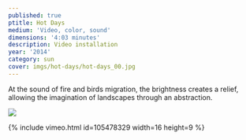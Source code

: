 ```yaml
---
published: true
ptitle: Hot Days
medium: 'Video, color, sound'
dimensions: '4:03 minutes'
description: Video installation
year: '2014'
category: sun
cover: imgs/hot-days/hot-days_00.jpg
---
```

At the sound of fire and birds migration, the brightness creates a relief, allowing the imagination of landscapes through an abstraction.

![]({{site.baseurl}}/imgs/hot-days/hot-days_01.jpg)

{% include vimeo.html id=105478329 width=16 height=9 %}
